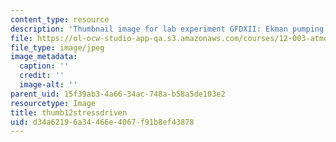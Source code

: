 ```yaml
---
content_type: resource
description: 'Thumbnail image for lab experiment GFDXII: Ekman pumping and suction.'
file: https://ol-ocw-studio-app-qa.s3.amazonaws.com/courses/12-003-atmosphere-ocean-and-climate-dynamics-fall-2008/d34a62196a34466e4067f91b8ef43878_thumb12stressdriven.JPG
file_type: image/jpeg
image_metadata:
  caption: ''
  credit: ''
  image-alt: ''
parent_uid: 15f39ab3-4a66-34ac-748a-b58a5de103e2
resourcetype: Image
title: thumb12stressdriven
uid: d34a6219-6a34-466e-4067-f91b8ef43878
---
```

